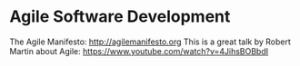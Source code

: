 # Agile Software Development

The Agile Manifesto: http://agilemanifesto.org
This is a great talk by Robert Martin about Agile: https://www.youtube.com/watch?v=4JihsBOBbdI
